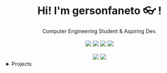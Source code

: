 <div align="center">
	<h1>Hi! I'm gersonfaneto 👓 !</h1>
	<div>Computer Engineering Student & Aspiring Dev.</div>
	<br />
	<a href="https://www.gnu.org/gnu/linux-and-gnu.en.html"><img src="https://img.shields.io/badge/OS-GNU/Linux-cdd6f4?style=flat&logo=gnu" /></a>
	<a href="https://ubuntu.com/"><img src="https://img.shields.io/badge/DISTRO-Ubuntu-74c7ec?style=flat&logo=ubuntu" /></a>
	<a href="https://neovim.io"><img src="https://img.shields.io/badge/EDITOR-Neovim-a6e3a1?style=flat&logo=neovim" /></a>
	<a href="https://github.com/gersonfaneto"><img src="https://img.shields.io/github/stars/gersonfaneto?color=cdd6f4&label=GITHUB&style=flat&logo=github" /></a>
</a>
	<br />
	<br />
	<img src="https://github-readme-stats.vercel.app/api?username=gersonfaneto&theme=gruvbox&hide_title=true&hide_rank=true&show_icons=true&include_all_commits=true&line_height=24&hide_border=false" />
	<img src="https://github-readme-stats.vercel.app/api/top-langs/?username=gersonfaneto&theme=gruvbox&hide_title=true&langs_count=8&layout=compact&hide_border=false" />
</div>

<details>
	<summary>Projects</summary>
	<ul>
		<li>:construction: Under Construction :construction:</li>
	</ul>
</details>
